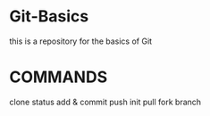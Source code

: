 # Git-Basics

this is a repository for the basics of Git

# COMMANDS

clone
status
add & commit
push
init
pull fork branch
